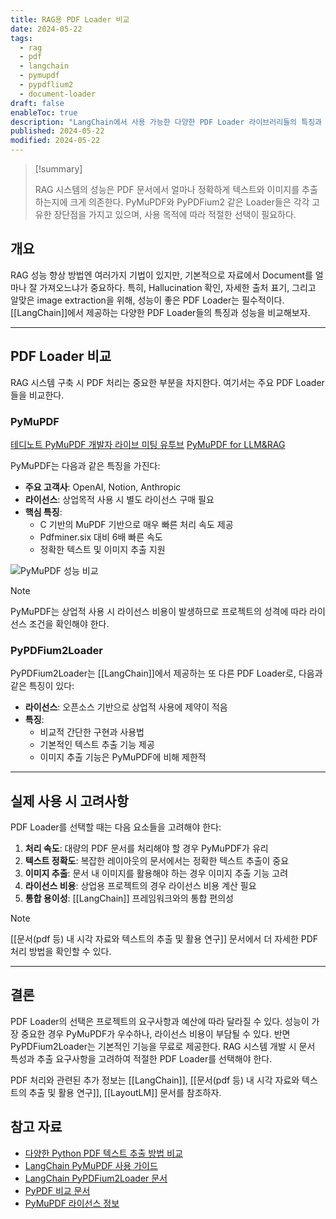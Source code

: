 ```yaml
---
title: RAG용 PDF Loader 비교
date: 2024-05-22
tags:
  - rag
  - pdf
  - langchain
  - pymupdf
  - pypdflium2
  - document-loader
draft: false
enableToc: true
description: "LangChain에서 사용 가능한 다양한 PDF Loader 라이브러리들의 특징과 성능을 비교 분석한 문서"
published: 2024-05-22
modified: 2024-05-22
---
```


> [!summary]
> 
> RAG 시스템의 성능은 PDF 문서에서 얼마나 정확하게 텍스트와 이미지를 추출하는지에 크게 의존한다. PyMuPDF와 PyPDFium2 같은 Loader들은 각각 고유한 장단점을 가지고 있으며, 사용 목적에 따라 적절한 선택이 필요하다.

## 개요

RAG 성능 향상 방법엔 여러가지 기법이 있지만, 기본적으로 자료에서 Document를 얼마나 잘 가져오느냐가 중요하다. 특히, Hallucination 확인, 자세한 출처 표기, 그리고 알맞은 image extraction을 위해, 성능이 좋은 PDF Loader는 필수적이다. [[LangChain]]에서 제공하는 다양한 PDF Loader들의 특징과 성능을 비교해보자.

---

## PDF Loader 비교

RAG 시스템 구축 시 PDF 처리는 중요한 부분을 차지한다. 여기서는 주요 PDF Loader들을 비교한다.

### PyMuPDF

[테디노트 PyMuPDF 개발자 라이브 미팅 유투브](https://www.youtube.com/watch?v=VemLpb1UXRs&t=18s)
[PyMuPDF for LLM&RAG](https://pymupdf.readthedocs.io/en/latest/rag.html)

PyMuPDF는 다음과 같은 특징을 가진다:

- **주요 고객사**: OpenAI, Notion, Anthropic
- **라이선스**: 상업목적 사용 시 별도 라이선스 구매 필요
- **핵심 특징**: 
  - C 기반의 MuPDF 기반으로 매우 빠른 처리 속도 제공
  - Pdfminer.six 대비 6배 빠른 속도
  - 정확한 텍스트 및 이미지 추출 지원

![PyMuPDF 성능 비교](https://i.imgur.com/AkluzNm.png)

> [!Note]
> PyMuPDF는 상업적 사용 시 라이선스 비용이 발생하므로 프로젝트의 성격에 따라 라이선스 조건을 확인해야 한다.

### PyPDFium2Loader

PyPDFium2Loader는 [[LangChain]]에서 제공하는 또 다른 PDF Loader로, 다음과 같은 특징이 있다:

- **라이선스**: 오픈소스 기반으로 상업적 사용에 제약이 적음
- **특징**:
  - 비교적 간단한 구현과 사용법
  - 기본적인 텍스트 추출 기능 제공
  - 이미지 추출 기능은 PyMuPDF에 비해 제한적

---

## 실제 사용 시 고려사항

PDF Loader를 선택할 때는 다음 요소들을 고려해야 한다:

1. **처리 속도**: 대량의 PDF 문서를 처리해야 할 경우 PyMuPDF가 유리
2. **텍스트 정확도**: 복잡한 레이아웃의 문서에서는 정확한 텍스트 추출이 중요
3. **이미지 추출**: 문서 내 이미지를 활용해야 하는 경우 이미지 추출 기능 고려
4. **라이선스 비용**: 상업용 프로젝트의 경우 라이선스 비용 계산 필요
5. **통합 용이성**: [[LangChain]] 프레임워크와의 통합 편의성

> [!Note]
> [[문서(pdf 등) 내 시각 자료와 텍스트의 추출 및 활용 연구]] 문서에서 더 자세한 PDF 처리 방법을 확인할 수 있다.

---

## 결론

PDF Loader의 선택은 프로젝트의 요구사항과 예산에 따라 달라질 수 있다. 성능이 가장 중요한 경우 PyMuPDF가 우수하나, 라이선스 비용이 부담될 수 있다. 반면 PyPDFium2Loader는 기본적인 기능을 무료로 제공한다. RAG 시스템 개발 시 문서 특성과 추출 요구사항을 고려하여 적절한 PDF Loader를 선택해야 한다.

PDF 처리와 관련된 추가 정보는 [[LangChain]], [[문서(pdf 등) 내 시각 자료와 텍스트의 추출 및 활용 연구]], [[LayoutLM]] 문서를 참조하자.

## 참고 자료

- [다양한 Python PDF 텍스트 추출 방법 비교](https://medium.com/social-impact-analytics/comparing-4-methods-for-pdf-text-extraction-in-python-fd34531034f)
- [LangChain PyMuPDF 사용 가이드](https://python.langchain.com/v0.1/docs/modules/data_connection/document_loaders/pdf/#using-pymupdf)
- [LangChain PyPDFium2Loader 문서](https://api.python.langchain.com/en/latest/_modules/langchain_community/document_loaders/pdf.html#PyPDFium2Loader)
- [PyPDF 비교 문서](https://pypdf.readthedocs.io/en/latest/meta/comparisons.html)
- [PyMuPDF 라이선스 정보](https://pymupdf.readthedocs.io/en/latest/about.html#license-and-copyright) 